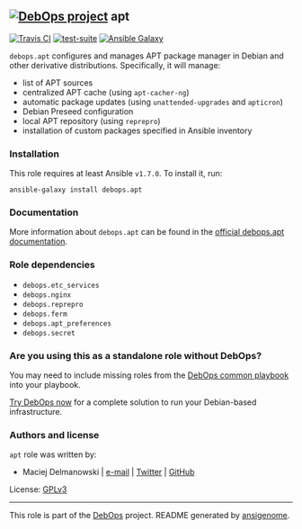 ## [![DebOps project](http://debops.org/images/debops-small.png)](http://debops.org) apt

[![Travis CI](http://img.shields.io/travis/debops/ansible-apt.svg?style=flat)](http://travis-ci.org/debops/ansible-apt) [![test-suite](http://img.shields.io/badge/test--suite-ansible--apt-blue.svg?style=flat)](https://github.com/debops/test-suite/tree/master/ansible-apt/)  [![Ansible Galaxy](http://img.shields.io/badge/galaxy-debops.apt-660198.svg?style=flat)](https://galaxy.ansible.com/list#/roles/1551)

`debops.apt` configures and manages APT package manager in Debian and other
derivative distributions. Specifically, it will manage:

* list of APT sources
* centralized APT cache (using `apt-cacher-ng`)
* automatic package updates (using `unattended-upgrades` and `apticron`)
* Debian Preseed configuration
* local APT repository (using `reprepro`)
* installation of custom packages specified in Ansible inventory

### Installation

This role requires at least Ansible `v1.7.0`. To install it, run:

    ansible-galaxy install debops.apt

### Documentation

More information about `debops.apt` can be found in the
[official debops.apt documentation](http://docs.debops.org/en/latest/ansible/roles/debops.apt.html).


### Role dependencies

- `debops.etc_services`
- `debops.nginx`
- `debops.reprepro`
- `debops.ferm`
- `debops.apt_preferences`
- `debops.secret`

### Are you using this as a standalone role without DebOps?

You may need to include missing roles from the [DebOps common
playbook](https://github.com/debops/debops-playbooks/blob/master/playbooks/common.yml)
into your playbook.

[Try DebOps now](https://github.com/debops/debops) for a complete solution to run your Debian-based infrastructure.





### Authors and license

`apt` role was written by:
- Maciej Delmanowski | [e-mail](mailto:drybjed@gmail.com) | [Twitter](https://twitter.com/drybjed) | [GitHub](https://github.com/drybjed)

License: [GPLv3](https://tldrlegal.com/license/gnu-general-public-license-v3-%28gpl-3%29)

***

This role is part of the [DebOps](http://debops.org/) project. README generated by [ansigenome](https://github.com/nickjj/ansigenome/).
